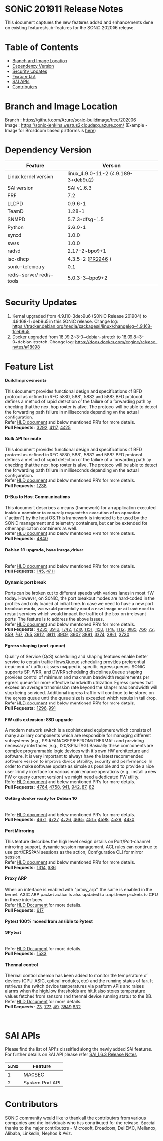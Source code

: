 # SONiC 201911 Release Notes

This document captures the new features added and enhancements done on existing features/sub-features for the SONiC 202006 release.



# Table of Contents

 * [Branch and Image Location](#branch-and-image-location)
 * [Dependency Version](#dependency-version)
 * [Security Updates](#security-updates)
 * [Feature List](#feature-list)
 * [SAI APIs](#sai-apis)
 * [Contributors](#contributors)


# Branch and Image Location  

Branch : https://github.com/Azure/sonic-buildimage/tree/202006 <br>
Image  : https://sonic-jenkins.westus2.cloudapp.azure.com/  (Example - Image for Broadcom based platforms is [here]( https://sonic-jenkins.westus2.cloudapp.azure.com/job/broadcom/job/buildimage-brcm-202006/lastSuccessfulBuild/artifact/target/))

# Dependency Version

|Feature                    | Version  |
| ------------------------- | --------------- |
| Linux kernel version      | linux_4.9.0-11-2 (4.9.189-3+deb9u2)   |
| SAI   version             | SAI v1.6.3    |
| FRR                       | 7.2    |
| LLDPD                     | 0.9.6-1    |
| TeamD                     | 1.28-1    |
| SNMPD                     | 5.7.3+dfsg-1.5    |
| Python                    | 3.6.0-1    |
| syncd                     | 1.0.0    |
| swss                      | 1.0.0    |
| radvd                     | 2.17-2~bpo9+1    |
| isc-dhcp                  | 4.3.5-2 ([PR2946](https://github.com/Azure/sonic-buildimage/pull/2946) )   |
| sonic-telemetry           | 0.1    |
| redis-server/ redis-tools | 5.0.3-3~bpo9+2    |


# Security Updates

1. Kernal upgraded from 4.9.110-3deb9u6 (SONiC Release 201904) to 4.9.168-1+deb9u5 in this SONiC release. 
   Change log: https://tracker.debian.org/media/packages/l/linux/changelog-4.9.168-1deb9u5
2. Docker upgraded from 18.09.2\~3-0\~debian-stretch to 18.09.8\~3-0\~debian-stretch. 
   Change log: https://docs.docker.com/engine/release-notes/#18098 

# Feature List

#### Build Improvements 
This document provides functional design and specifications of BFD protocol as defined in RFC 5880, 5881, 5882 and 5883.BFD protocol defines a method of rapid detection of the failure of a forwarding path by checking that the next hop router is alive. The protocol will be able to detect the forwarding path failure in milliseconds depending on the actual configuration. 
<br> Refer [HLD document]() and below mentioned PR's for more details. 
<br> **Pull Requests** : [3292](https://github.com/Azure/sonic-buildimage/pull/3292), [4117](https://github.com/Azure/sonic-buildimage/pull/4117), [4425](https://github.com/Azure/sonic-buildimage/pull/4425) 

#### Bulk API for route
This document provides functional design and specifications of BFD protocol as defined in RFC 5880, 5881, 5882 and 5883.BFD protocol defines a method of rapid detection of the failure of a forwarding path by checking that the next hop router is alive. The protocol will be able to detect the forwarding path failure in milliseconds depending on the actual configuration. 
<br> Refer [HLD document]() and below mentioned PR's for more details. 
<br> **Pull Requests** : [1238](https://github.com/Azure/sonic-swss/pull/1238)  

#### D-Bus to Host Communications 
This document describes a means (framework) for an application executed inside a container to securely request the execution of an operation ("action") by the host OS.This framework is intended to be used by the SONiC management and telemetry containers, but can be extended for other application containers as well.
<br> Refer [HLD document](https://github.com/Azure/SONiC/blob/master/doc/mgmt/Docker%20to%20Host%20communication.md) and below mentioned PR's for more details. 
<br> **Pull Requests** : [4840](https://github.com/Azure/sonic-buildimage/pull/4840)

#### Debian 10 upgrade, base image,driver 

<br> Refer [HLD document]() and below mentioned PR's for more details. 
<br> **Pull Requests** : [145](https://github.com/Azure/sonic-linux-kernel/pull/145), [4711](https://github.com/Azure/sonic-buildimage/pull/4711) 

#### Dynamic port break
Ports can be broken out to different speeds with various lanes in most HW today. However, on SONiC, the port breakout modes are hard-coded in the profiles and only loaded at initial time. In case we need to have a new port breakout mode, we would potentially need a new image or at least need to restart services which would impact the traffic of the box on irrelevant ports. The feature is to address the above issues.
<br> Refer [HLD document](https://github.com/Azure/SONiC/blob/master/doc/dynamic-port-breakout/sonic-dynamic-port-breakout-HLD.md) and below mentioned PR's for more details. 
<br> **Pull Requests** : [4235](https://github.com/Azure/sonic-buildimage/pull/4235), [3910](https://github.com/Azure/sonic-buildimage/pull/3910), [1242](https://github.com/Azure/sonic-swss/pull/1242), [1219](https://github.com/Azure/sonic-swss/pull/1219), [1151](https://github.com/Azure/sonic-swss/pull/1151), [1150](https://github.com/Azure/sonic-swss/pull/1150), [1148](https://github.com/Azure/sonic-swss/pull/1148), [1112](https://github.com/Azure/sonic-swss/pull/1112), [1085](https://github.com/Azure/sonic-swss/pull/1085), [766](https://github.com/Azure/sonic-utilities/pull/766), [72](https://github.com/Azure/sonic-platform-common/pull/72), [859](https://github.com/Azure/sonic-utilities/pull/859), [767](https://github.com/Azure/sonic-utilities/pull/767), [765](https://github.com/Azure/sonic-utilities/pull/765), [3912](https://github.com/Azure/sonic-buildimage/pull/3912), [3911](https://github.com/Azure/sonic-buildimage/pull/3911), [3909](https://github.com/Azure/sonic-buildimage/pull/3909), [3907](https://github.com/Azure/sonic-buildimage/pull/3907), [3891](https://github.com/Azure/sonic-buildimage/pull/3891), [3874](https://github.com/Azure/sonic-buildimage/pull/3874), [3861](https://github.com/Azure/sonic-buildimage/pull/3861), [3730](https://github.com/Azure/sonic-buildimage/pull/3730)

#### Egress shaping (port, queue) 
Quality of Service (QoS) scheduling and shaping features enable better service to certain traffic flows.Queue scheduling provides preferential treatment of traffic classes mapped to specific egress queues. SONiC supports SP, WRR, and DWRR scheduling disciplines.Queue shaping provides control of minimum and maximum bandwidth requirements per egress queue for more effective bandwidth utilization. Egress queues that exceed an average transmission rate beyond the shaper max bandwidth will stop being serviced. Additional ingress traffic will continue to be stored on the egress queue until the queue size is exceeded which results in tail drop.
<br> Refer [HLD document](https://github.com/Azure/SONiC/blob/41e55d2762e9267454a4910b42a1eb7ad07acda8/doc/qos/scheduler/SONiC_QoS_Scheduler_Shaper.md) and below mentioned PR's for more details. 
<br> **Pull Requests** : [1296](https://github.com/Azure/sonic-swss/pull/1296), [991](https://github.com/Azure/sonic-swss/pull/991)

#### FW utils extension: SSD upgrade 
A modern network switch is a sophisticated equipment which consists of many auxiliary components which are responsible for managing different subsystems (e.g., PSU/FAN/QSFP/EEPROM/THERMAL) and providing necessary interfaces (e.g., I2C/SPI/JTAG).Basically these components are complex programmable logic devices with it's own HW architecture and software. It is very important to always have the latest recommended software version to improve device stability, security and performance. In order to make software update as simple as possible and to provide a nice user frindly interface for various maintenance operations (e.g., install a new FW or query current version) we might need a dedicated FW utility.
<br> Refer [HLD document](https://github.com/Azure/SONiC/blob/master/doc/fwutil/fwutil.md) and below mentioned PR's for more details. 
<br> **Pull Requests** : [4764](https://github.com/Azure/sonic-buildimage/pull/4764), [4758](https://github.com/Azure/sonic-buildimage/pull/4758), [941](https://github.com/Azure/sonic-utilities/pull/941), [942](https://github.com/Azure/sonic-utilities/pull/942), [87](https://github.com/Azure/sonic-platform-common/pull/87), [82](https://github.com/Azure/sonic-platform-common/pull/82)

#### Getting docker ready for Debian 10

<br> Refer [HLD document]() and below mentioned PR's for more details. 
<br> **Pull Requests** : [4671](https://github.com/Azure/sonic-buildimage/pull/4671), [4727](https://github.com/Azure/sonic-buildimage/pull/4727), [4726](https://github.com/Azure/sonic-buildimage/pull/4726), [4665](https://github.com/Azure/sonic-buildimage/pull/4665), [4515](https://github.com/Azure/sonic-buildimage/pull/4515),  [4598](https://github.com/Azure/sonic-buildimage/pull/4598), [4529](https://github.com/Azure/sonic-buildimage/pull/4529), [4480](https://github.com/Azure/sonic-buildimage/pull/4480)

#### Port Mirroring
This feature describes the high level design details on Port/Port-channel mirroring support, dynamic session management, ACL rules can continue to use port/ERSPAN sessions as the action, Configuration CLI for mirror session.
<br> Refer [HLD document](https://github.com/Azure/SONiC/blob/e8c86d1b3a03d6320727ff148966081869461e4a/doc/SONiC_Port_Mirroring_HLD.md) and below mentioned PR's for more details. 
<br> **Pull Requests** : [1314](https://github.com/Azure/sonic-swss/pull/1314), [936](https://github.com/Azure/sonic-utilities/pull/936) 

#### Proxy ARP  
When an interface is enabled with "proxy_arp", the same is enabled in the kernel. ASIC ARP packet action is also updated to trap these packets to CPU in those interfaces.
<br> Refer [HLD Document](https://github.com/Azure/SONiC/blob/master/doc/arp/Proxy%20Arp.md) for more details. 
<br> **Pull Requests** :  [617](https://github.com/Azure/SONiC/pull/617)

#### Pytest 100% moved from ansible to Pytest 

#### SPytest

<br> Refer [HLD Document]() for more details. 
<br> **Pull Requests** :  [1533](https://github.com/Azure/sonic-mgmt/pull/1533)

#### Thermal control 
Thermal control daemon has been added to monitor the temperature of devices (CPU, ASIC, optical modules, etc) and the running status of fan. It retrieves the switch device temperatures via platform APIs and raises alarms when the high/low thresholds are hit.It also stores temperature values fetched from sensors and thermal device running status to the DB.
<br> Refer  [HLD Document](https://github.com/Azure/SONiC/blob/master/thermal-control-design.md) for more details.
<br> **Pull Requests** :  [73](https://github.com/Azure/sonic-platform-common/pull/73), [777](https://github.com/Azure/sonic-utilities/pull/777), [49](https://github.com/Azure/sonic-platform-daemons/pull/49), [3949](https://github.com/Azure/sonic-buildimage/pull/3949),[832](https://github.com/Azure/sonic-utilities/pull/832) 


<br>


# SAI APIs

Please find the list of API's classified along the newly added SAI features. For further details on SAI API please refer [SAI_1.6.3 Release Notes](https://github.com/opencomputeproject/SAI/blob/master/doc/SAI_1.6.3.md)

| S.No | Feature                     | 
| ---- | --------------------------- |
| 1    | MACSEC                      |
| 2    | System Port API             |



# Contributors 

SONiC community would like to thank all the contributors from various companies and the individuals who has contributed for the release. Special thanks to the major contributors - Microsoft, Broadcom, DellEMC, Mellanox, Alibaba, Linkedin, Nephos & Aviz. 

<br>



